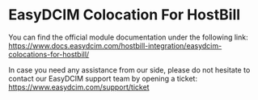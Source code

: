 # EasyDCIM Colocation For HostBill

You can find the official module documentation under the following link: https://www.docs.easydcim.com/hostbill-integration/easydcim-colocations-for-hostbill/

In case you need any assistance from our side, please do not hesitate to contact our EasyDCIM support team by opening a ticket: https://www.easydcim.com/support/ticket
